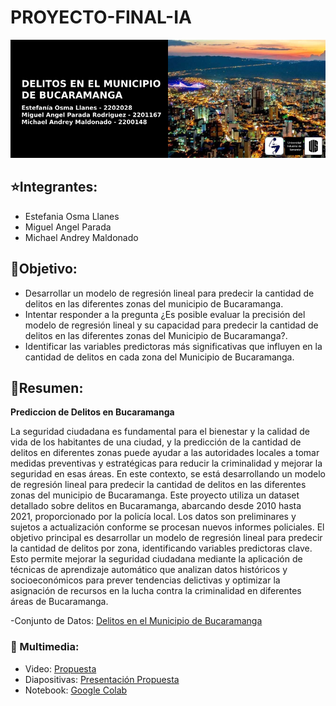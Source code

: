 # **PROYECTO-FINAL-IA**
![Image text](https://github.com/TMikeM/Delitos-Ocurridos-en-Bucaramanga/blob/main/BannerIA.png)

## ⭐Integrantes:
- Estefania Osma Llanes
- Miguel Angel Parada
- Michael Andrey Maldonado

## 📌Objetivo:
- Desarrollar un modelo de regresión lineal para predecir la cantidad de delitos en las diferentes zonas del municipio de Bucaramanga.
- Intentar responder a la pregunta ¿Es posible evaluar la precisión del modelo de regresión lineal y su capacidad para predecir la cantidad de delitos en las diferentes zonas del Municipio de Bucaramanga?.
- Identificar las variables predictoras más significativas que influyen en la cantidad de delitos en cada zona del Municipio de Bucaramanga.

## 📌Resumen:
**Prediccion de Delitos en Bucaramanga**

La seguridad ciudadana es fundamental para el bienestar y la calidad de vida de los habitantes de una ciudad, y la predicción de la cantidad de delitos en diferentes zonas puede ayudar a las autoridades locales a tomar medidas preventivas y estratégicas para reducir la criminalidad y mejorar la seguridad en esas áreas. En este contexto, se está desarrollando un modelo de regresión lineal para predecir la cantidad de delitos en las diferentes zonas del municipio de Bucaramanga. Este proyecto utiliza un dataset detallado sobre delitos en Bucaramanga, abarcando desde 2010 hasta 2021, proporcionado por la policía local. Los datos son preliminares y sujetos a actualización conforme se procesan nuevos informes policiales. El objetivo principal es desarrollar un modelo de regresión lineal para predecir la cantidad de delitos por zona, identificando variables predictoras clave. Esto permite mejorar la seguridad ciudadana mediante la aplicación de técnicas de aprendizaje automático que analizan datos históricos y socioeconómicos para prever tendencias delictivas y optimizar la asignación de recursos en la lucha contra la criminalidad en diferentes áreas de Bucaramanga.

-Conjunto de Datos: [Delitos en el Municipio de Bucaramanga](https://www.datos.gov.co/Seguridad-y-Defensa/Delitos-ocurridos-en-el-Municipio-de-Bucaramanga/75fz-q98y/about_data)

### 📌 Multimedia:
- Video: [Propuesta]()
- Diapositivas: [Presentación Propuesta]()
- Notebook: [Google Colab]()

